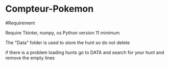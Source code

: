# Compteur-Pokemon

#Requirement

Require Tkinter, numpy, os
Python version 11 minimum


The "Data" folder is used to store the hunt so do not delete

if there is a problem loading hunts go to DATA and search for your hunt and remove the empty lines
